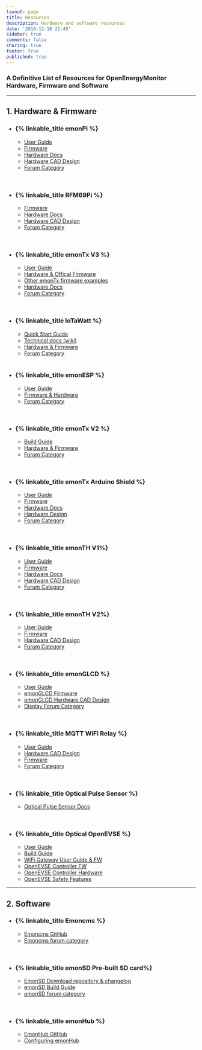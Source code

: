 ```yaml
---
layout: page
title: Resources
description: Hardware and software resources
date: '2014-12-18 21:49'
sidebar: true
comments: false
sharing: true
footer: true
published: true
---
```


### A Definitive List of Resources for OpenEnergyMonitor Hardware, Firmware and Software

***

## 1. Hardware & Firmware

- ### {% linkable_title emonPi %}
  - [User Guide](https://guide.openenergymonitor.org/setup/)
  - [Firmware](https://github.com/openenergymonitor/emonpi)
  - [Hardware Docs](https://wiki.openenergymonitor.org/index.php?title=EmonPi)
  - [Hardware CAD Design](https://github.com/openenergymonitor/Hardware/tree/master/emonPi)
  - [Forum Category](https://community.openenergymonitor.org/c/hardware/emonpi)

<br/>

- ### {% linkable_title RFM69Pi %}
  - [Firmware](https://github.com/openenergymonitor/rfm2pi)
  - [Hardware Docs](https://wiki.openenergymonitor.org/index.php/RFM69Pi_V3)
  - [Hardware CAD Design](https://github.com/openenergymonitor/rfm2pi)
  - [Forum Category](https://community.openenergymonitor.org/c/hardware/rfm69pi)

<br/>

- ### {% linkable_title emonTx V3 %}
  - [User Guide](https://guide.openenergymonitor.org/setup/emontx/)
  - [Hardware & Offical Firmware](https://github.com/openenergymonitor/emontx3)
  - [Other emonTx firmware examples](https://github.com/openenergymonitor/emonTxFirmware)
  - [Hardware Docs](https://wiki.openenergymonitor.org/index.php?title=EmonTx_V3.4)
  - [Forum Category](https://community.openenergymonitor.org/c/hardware/emontx)

<br/>

- ### {% linkable_title IoTaWatt %}
  - [Quick Start Guide](https://guide.openenergymonitor.org/setup/iotawatt)
  - [Technical docs (wiki)](https://github.com/boblemaire/IoTaWatt/wiki)
  - [Hardware & Firmware](https://github.com/boblemaire/IoTaWatt)
  - [Forum Category](https://community.openenergymonitor.org/c/hardware/iotawatt)
  
  <br/>
  
- ### {% linkable_title emonESP %}
  - [User Guide](https://guide.openenergymonitor.org/setup/esp8266-adapter-emontx/)
  - [Firmware & Hardware](https://github.com/openenergymonitor/emonesp)
  - [Forum Category](https://community.openenergymonitor.org/c/hardware/emonesp)
 
<br/>
 
 - ### {% linkable_title emonTx V2 %}
   - [Build Guide](https://github.com/openenergymonitor/emontx2/blob/master/buildguide.md)
   - [Hardware & Firmware](https://github.com/openenergymonitor/emontx2)
   - [Forum Category](https://community.openenergymonitor.org/c/hardware/emontx)

<br/>

- ### {% linkable_title emonTx Arduino Shield %}
  - [User Guide](https://wiki.openenergymonitor.org/index.php/EmonTx_Arduino_Shield#emonTx_Arduino_Shield)
  - [Firmware](https://github.com/openenergymonitor/emontx-shield)
  - [Hardware Docs](https://wiki.openenergymonitor.org/index.php/EmonTx_Arduino_Shield#emonTx_Arduino_Shield)
  - [Hardware Design](https://github.com/openenergymonitor/emontx-shield)
  - [Forum Category](https://community.openenergymonitor.org/c/hardware/emontx)

<br/>

- ### {% linkable_title emonTH V1%}
  - [User Guide](https://guide.openenergymonitor.org/setup/emonth)
  - [Firmware](https://github.com/openenergymonitor/emonth)
  - [Hardware Docs](https://wiki.openenergymonitor.org/index.php/EmonTH_V1.5)
  - [Hardware CAD Design](https://github.com/openenergymonitor/emonth)
  - [Forum Category](https://community.openenergymonitor.org/c/hardware/emonth)

<br/>

- ### {% linkable_title emonTH V2%}
  - [User Guide](https://guide.openenergymonitor.org/setup/emonth/)
  - [Firmware](https://github.com/openenergymonitor/emonth2)
  - [Hardware CAD Design](https://github.com/openenergymonitor/emonth2)
  - [Forum Category](https://community.openenergymonitor.org/c/hardware/emonth)

<br/>

- ### {% linkable_title emonGLCD %}
  - [User Guide](https://openenergymonitor.org/emon/emonglcd/)
  - [emonGLCD Firmware](https://github.com/openenergymonitor/emonglcd)
  - [emonGLCD Hardware CAD Design](https://github.com/openenergymonitor/emonglcd)
  - [Display Forum Category](https://community.openenergymonitor.org/c/hardware/display)

<br/>

- ### {% linkable_title MQTT WiFi Relay %}
  - [User Guide](https://guide.openenergymonitor.org/integrations/mqtt-relay/)
  - [Hardware CAD Design](https://github.com/mharizanov/ESP8266_Relay_Board)
  - [Firmware](https://github.com/openenergymonitor/ESP8266_Relay_Board)
  - [Forum Category](https://community.openenergymonitor.org/c/hardware/wifi-relay)

<br/>

- ### {% linkable_title Optical Pulse Sensor %}
  - [Optical Pulse Sensor Docs](https://guide.openenergymonitor.org/setup/optical-pulse-sensor)

<br/>

- ### {% linkable_title Optical OpenEVSE %}
  - [User Guide](https://guide.openenergymonitor.org/integrations/openevse)
  - [Build Guide](http://openevse.dozuki.com/Guide/OpenEVSE+50A+Charging+Station/8)
  - [WiFi Gateway User Guide & FW](https://github.com/openevse/ESP8266_WiFi_v2.x/)
  - [OpenEVSE Controller FW](https://github.com/OpenEVSE/open_evse)
  - [OpenEVSE Controller Hardware](https://github.com/OpenEVSE/OpenEVSE_PLUS)
  - [OpenEVSE Safety Features](https://openev.freshdesk.com/support/solutions/articles/6000113537-openevse-safety-features)

***

## 2. Software

- ### {% linkable_title Emoncms %}
  - [Emoncms GitHub](https://github.com/emoncms/emoncms)
  - [Emoncms forum category](https://community.openenergymonitor.org/c/emoncms)

<br/>

- ### {% linkable_title emonSD Pre-built SD card%}
  - [EmonSD Download repository & changelog](https://github.com/openenergymonitor/emonpi/wiki/emonSD-pre-built-SD-card-Download-&-Change-Log)
  - [emonSD Build Guide](https://github.com/openenergymonitor/emonpi/blob/master/docs/SD-card-build.md)
  - [emonSD forum category](https://community.openenergymonitor.org/c/emonsd)

<br/>

- ### {% linkable_title emonHub %}
  - [EmonHub GitHub](https://github.com/openenergymonitor/emonhub)
  - [Configuring emonHub](https://github.com/openenergymonitor/emonhub/blob/emon-pi/configuration.md)
